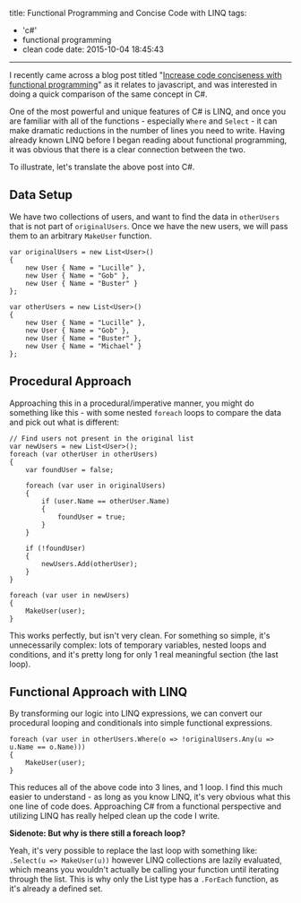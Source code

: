 title: Functional Programming and Concise Code with LINQ
tags:
  - 'c#'
  - functional programming
  - clean code
date: 2015-10-04 18:45:43
---

I recently came across a blog post titled "[Increase code conciseness with functional programming](http://jsforallof.us/2015/08/10/increase-code-conciseness-with-functional-programming/)" as it relates to javascript, and was interested in doing a quick comparison of the same concept in C#.

One of the most powerful and unique features of C# is LINQ, and once you are familiar with all of the functions - especially `Where` and `Select` - it can make dramatic reductions in the number of lines you need to write. Having already known LINQ before I began reading about functional programming, it was obvious that there is a clear connection between the two.

To illustrate, let's translate the above post into C#.
## Data Setup
We have two collections of users, and want to find the data in `otherUsers` that is not part of `originalUsers`. Once we have the new users, we will pass them to an arbitrary `MakeUser` function.
```
var originalUsers = new List<User>()
{
    new User { Name = "Lucille" },
    new User { Name = "Gob" },
    new User { Name = "Buster" }
};

var otherUsers = new List<User>()
{
    new User { Name = "Lucille" },
    new User { Name = "Gob" },
    new User { Name = "Buster" },
    new User { Name = "Michael" }
};
```
## Procedural Approach
Approaching this in a procedural/imperative manner, you might do something like this - with some nested `foreach` loops to compare the data and pick out what is different:
```
// Find users not present in the original list
var newUsers = new List<User>();
foreach (var otherUser in otherUsers)
{
	var foundUser = false;

	foreach (var user in originalUsers)
	{
		if (user.Name == otherUser.Name)
		{
			foundUser = true;
		}
	}

	if (!foundUser)
	{
		newUsers.Add(otherUser);
	}
}

foreach (var user in newUsers)
{
	MakeUser(user);
}
```
This works perfectly, but isn't very clean. For something so simple, it's unnecessarily complex: lots of temporary variables, nested loops and conditions, and it's pretty long for only 1 real meaningful section (the last loop).

## Functional Approach with LINQ
By transforming our logic into LINQ expressions, we can convert our procedural looping and conditionals into simple functional expressions.

```
foreach (var user in otherUsers.Where(o => !originalUsers.Any(u => u.Name == o.Name)))
{
	MakeUser(user);
}
```
This reduces all of the above code into 3 lines, and 1 loop. I find this much easier to understand - as long as you know LINQ, it's very obvious what this one line of code does. Approaching C# from a functional perspective and utilizing LINQ has really helped clean up the code I write.

**Sidenote: But why is there still a foreach loop?**

Yeah, it's very possible to replace the last loop with something like: `.Select(u => MakeUser(u))` however LINQ collections are lazily evaluated, which means you wouldn't actually be calling your function until iterating through the list. This is why only the List type has a `.ForEach` function, as it's already a defined set.
